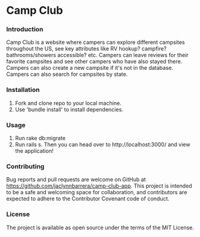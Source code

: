 # Camp Club

### Introduction

Camp Club is a website where campers can explore different campsites throughout the US, see key attributes like RV hookup? campfire? bathrooms/showers accessible? etc. Campers can leave reviews for their favorite campsites and see other campers who have also stayed there. Campers can also create a new campsite if it's not in the database. Campers can also search for campsites by state.

### Installation
1. Fork and clone repo to your local machine. 
2. Use 'bundle install' to install dependencies.

### Usage
1. Run rake db:migrate
2. Run rails s. Then you can head over to http://localhost:3000/ and view the application!


### Contributing

Bug reports and pull requests are welcome on GitHub at https://github.com/jaclynnbarrera/camp-club-app. This project is intended to be a safe and welcoming space for collaboration, and contributors are expected to adhere to the Contributor Covenant code of conduct.

### License

The project is available as open source under the terms of the MIT License.
